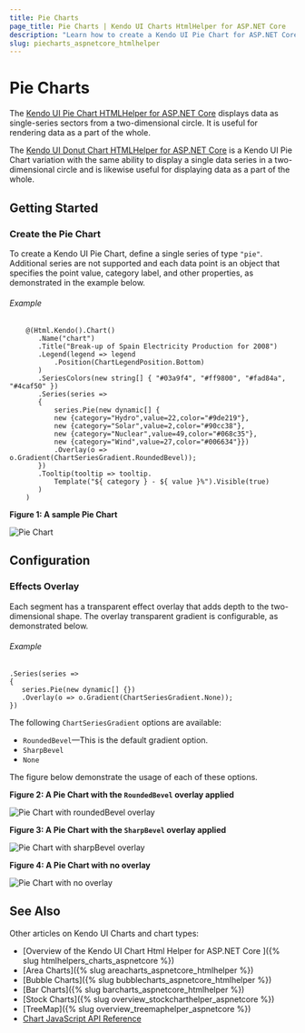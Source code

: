 ```yaml
---
title: Pie Charts
page_title: Pie Charts | Kendo UI Charts HtmlHelper for ASP.NET Core
description: "Learn how to create a Kendo UI Pie Chart for ASP.NET Core and specify its point value, category label, and other properties."
slug: piecharts_aspnetcore_htmlhelper
---
```


# Pie Charts

The [Kendo UI Pie Chart HTMLHelper for ASP.NET Core](https://demos.telerik.com/aspnet-core/pie-charts/index) displays data as single-series sectors from a two-dimensional circle. It is useful for rendering data as a part of the whole.

The [Kendo UI Donut Chart HTMLHelper for ASP.NET Core](https://demos.telerik.com/aspnet-core/donut-charts/index) is a Kendo UI Pie Chart variation with the same ability to display a single data series in a two-dimensional circle and is likewise useful for displaying data as a part of the whole.

## Getting Started

### Create the Pie Chart

To create a Kendo UI Pie Chart, define a single series of type `"pie"`. Additional series are not supported and each data point is an object that specifies the point value, category label, and other properties, as demonstrated in the example below.

###### Example

        @(Html.Kendo().Chart()
           .Name("chart")
           .Title("Break-up of Spain Electricity Production for 2008")
           .Legend(legend => legend
               .Position(ChartLegendPosition.Bottom)
           )
           .SeriesColors(new string[] { "#03a9f4", "#ff9800", "#fad84a", "#4caf50" })
           .Series(series =>
           {
               series.Pie(new dynamic[] {
               new {category="Hydro",value=22,color="#9de219"},
               new {category="Solar",value=2,color="#90cc38"},
               new {category="Nuclear",value=49,color="#068c35"},
               new {category="Wind",value=27,color="#006634"}})
               .Overlay(o => o.Gradient(ChartSeriesGradient.RoundedBevel));
           })
           .Tooltip(tooltip => tooltip.
               Template("${ category } - ${ value }%").Visible(true)
           )
        )


**Figure 1: A sample Pie Chart**

![Pie Chart](/html-helpers/charts/chart-types/pie-chart.png)

## Configuration

### Effects Overlay

Each segment has a transparent effect overlay that adds depth to the two-dimensional shape. The overlay transparent gradient is configurable, as demonstrated below.

###### Example

    .Series(series =>
    {
       series.Pie(new dynamic[] {})
       .Overlay(o => o.Gradient(ChartSeriesGradient.None));
    })


The following `ChartSeriesGradient` options are available:

* `RoundedBevel`&mdash;This is the default gradient option.
* `SharpBevel`
* `None`

The figure below demonstrate the usage of each of these options.

**Figure 2: A Pie Chart with the `RoundedBevel` overlay applied**

![Pie Chart with roundedBevel overlay](/html-helpers/charts/chart-types/pie-chart.png)

**Figure 3: A Pie Chart with the `SharpBevel` overlay applied**

![Pie Chart with sharpBevel overlay](/html-helpers/charts/chart-types/chart-pie-overlay-sharpbevel.png)

**Figure 4: A Pie Chart with no overlay**

![Pie Chart with no overlay](/html-helpers/charts/chart-types/chart-pie-overlay-none.png)

## See Also

Other articles on Kendo UI Charts and chart types:

* [Overview of the Kendo UI Chart Html Helper for ASP.NET Core ]({% slug htmlhelpers_charts_aspnetcore %})
* [Area Charts]({% slug areacharts_aspnetcore_htmlhelper %})
* [Bubble Charts]({% slug bubblecharts_aspnetcore_htmlhelper %})
* [Bar Charts]({% slug barcharts_aspnetcore_htmlhelper %})
* [Stock Charts]({% slug overview_stockcharthelper_aspnetcore %})
* [TreeMap]({% slug overview_treemaphelper_aspnetcore %})
* [Chart JavaScript API Reference](https://docs.telerik.com/kendo-ui/api/javascript/dataviz/ui/chart)
